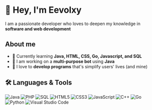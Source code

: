 # 👋 Hey, I'm Eevolxy
I am a passionate developer who loves to deepen my knowledge in **software and web development**
## About me
- 🌱 Currently learning **Java, HTML, CSS, Go, Javascript, and SQL**
- 🔭 I am working on a **multi-purpose bot** using **Java**
- 💫 I love to **develop programs** that's simplify users' lives (and mine)
## 🛠️ Languages & Tools
<p align="left">
  <img src="https://img.shields.io/badge/Java-ED8B00?style=for-the-badge&logo=openjdk&logoColor=white" alt="Java"/>
  <img src="https://img.shields.io/badge/PHP-777BB4?style=for-the-badge&logo=php&logoColor=white" alt="PHP"/>
  <img src="https://img.shields.io/badge/SQL-4479A1?style=for-the-badge&logo=sqlite&logoColor=white" alt="SQL"/>
  <img src="https://img.shields.io/badge/HTML5-E34F26?style=for-the-badge&logo=html5&logoColor=white" alt="HTML5"/>
  <img src="https://img.shields.io/badge/CSS3-1572B6?style=for-the-badge&logo=css3&logoColor=white" alt="CSS3"/>
  <img src="https://img.shields.io/badge/JavaScript-F7DF1E?style=for-the-badge&logo=javascript&logoColor=black" alt="JavaScript"/>
  <img src="https://img.shields.io/badge/C++-00599C?style=for-the-badge&logo=cplusplus&logoColor=white" alt="C++"/>
  <img src="https://img.shields.io/badge/Go-45A1FC?style=for-the-badge&logo=goland&logoColor=white" alt="Go"/>
  <img src="https://img.shields.io/badge/Python-3776AB?style=for-the-badge&logo=python&logoColor=white" alt="Python"/>
  <img src="https://img.shields.io/badge/VS_Code-0078D4?style=for-the-badge&logo=visual-studio-code&logoColor=white" alt="Visual Studio Code"/>
</p>
